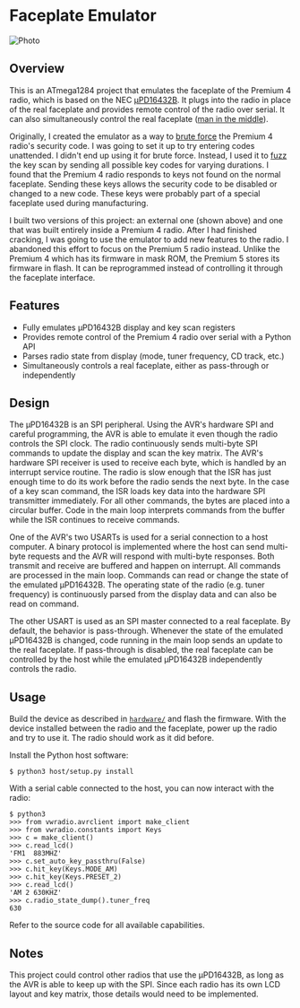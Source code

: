 # Faceplate Emulator

![Photo](https://user-images.githubusercontent.com/52712/38438414-51397070-398f-11e8-9e25-50ecb827c07f.jpg)

## Overview

This is an ATmega1284 project that emulates the faceplate of the Premium 4 radio, which is based on the NEC [µPD16432B](http://6502.org/documents/datasheets/nec/nec_upd16432b_2000_dec.pdf).  It plugs into the radio in place of the real faceplate and provides remote control of the radio over serial.  It can also simultaneously control the real faceplate ([man in the middle](https://en.wikipedia.org/wiki/Man-in-the-middle_attack)).

Originally, I created the emulator as a way to [brute force](https://en.wikipedia.org/wiki/Brute-force_attack) the Premium 4 radio's security code.
I was going to set it up to try entering codes unattended.  I didn't end up using it for brute force.  Instead, I used it to [fuzz](https://en.wikipedia.org/wiki/Fuzzing) the key scan by sending all possible key codes for varying durations.  I found that the Premium 4 radio responds to keys not found on the normal faceplate.  Sending these keys allows the security code to be disabled or changed to a new code.  These keys were probably part of a special faceplate used during manufacturing.

I built two versions of this project: an external one (shown above) and one that was built entirely inside a Premium 4 radio.  After I had finished cracking, I was going to use the emulator to add new features to the radio.  I abandoned this effort to focus on the Premium 5 radio instead.  Unlike the Premium 4 which has its firmware in mask ROM, the Premium 5 stores its firmware in flash.  It can be reprogrammed instead of controlling it through the faceplate interface.

## Features

- Fully emulates µPD16432B display and key scan registers
- Provides remote control of the Premium 4 radio over serial with a Python API
- Parses radio state from display (mode, tuner frequency, CD track, etc.)
- Simultaneously controls a real faceplate, either as pass-through or independently

## Design

The µPD16432B is an SPI peripheral.  Using the AVR's hardware SPI and careful programming, the AVR is able to emulate it even though the radio controls the SPI clock.  The radio continuously sends multi-byte SPI commands to update the display and scan the key matrix.  The AVR's hardware SPI receiver is used to receive each byte, which is handled by an interrupt service routine.  The radio is slow enough that the ISR has just enough time to do its work before the radio sends the next byte.  In the case of a key scan command, the ISR loads key data into the hardware SPI transmitter immediately.  For all other commands, the bytes are placed into a circular buffer.  Code in the main loop interprets commands from the buffer while the ISR continues to receive commands.

One of the AVR's two USARTs is used for a serial connection to a host computer.  A binary protocol is implemented where the host can send multi-byte requests and the AVR will respond with multi-byte responses.  Both transmit and receive are buffered and happen on  interrupt.  All commands are processed in the main loop.  Commands can read or change the state of the emulated µPD16432B.  The operating state of the radio (e.g. tuner frequency) is continuously parsed from the display data and can also be read on command.  

The other USART is used as an SPI master connected to a real faceplate.  By default, the behavior is pass-through.  Whenever the state of the emulated µPD16432B is changed, code running in the main loop sends an update to the real faceplate.  If pass-through is disabled, the real faceplate can be controlled by the host while the emulated µPD16432B independently controls the radio.

## Usage

Build the device as described in [`hardware/`](./hardware/) and flash the firmware.  With the device installed between the radio and the faceplate, power up the radio and try to use it.  The radio should work as it did before.

Install the Python host software:

```
$ python3 host/setup.py install
```

With a serial cable connected to the host, you can now interact with the radio:

```
$ python3
>>> from vwradio.avrclient import make_client
>>> from vwradio.constants import Keys
>>> c = make_client()
>>> c.read_lcd()
'FM1  883MHZ'
>>> c.set_auto_key_passthru(False)
>>> c.hit_key(Keys.MODE_AM)
>>> c.hit_key(Keys.PRESET_2)
>>> c.read_lcd()
'AM 2 630KHZ'
>>> c.radio_state_dump().tuner_freq
630
```

Refer to the source code for all available capabilities.

## Notes

This project could control other radios that use the µPD16432B, as long as the AVR is able to keep up with the SPI.  Since each radio has its own LCD layout and key matrix, those details would need to be implemented.
